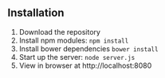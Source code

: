## Installation
1. Download the repository
2. Install npm modules: `npm install`
3. Install bower dependencies `bower install`
4. Start up the server: `node server.js`
5. View in browser at http://localhost:8080
